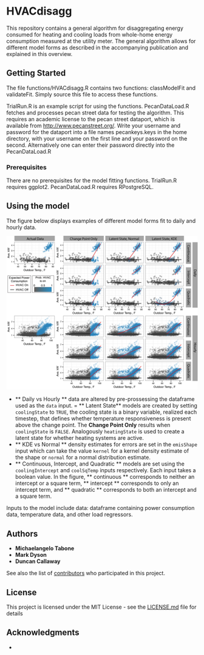 # HVACdisagg

This repository contains a general algorithm for disaggregating energy consumed for
heating and cooling loads from whole-home energy consumption measured at the utility meter.
The general algorithm allows for different model forms as described in the accompanying publication
and explained in this overview.

## Getting Started

The file functions/HVACdisagg.R contains two functions: classModelFit and validateFit.
Simply source this file to access these functions.

TrialRun.R is an example script for using the functions. PecanDataLoad.R fetches and processes pecan street
data for testing the algorithm. This requires an academic license to the pecan street dataport, which is available from http://www.pecanstreet.org/.
Write your username and password for the dataport into a file names pecankeys.keys in the home directory, with your username
on the first line and your password on the second. Alternatively one can enter their password directly into the PecanDataLoad.R

### Prerequisites

There are no prerequisites for the model fitting functions.
TrialRun.R requires ggplot2. PecanDataLoad.R requires RPostgreSQL.

## Using the model
The figure below displays examples of different model forms fit to daily and hourly data.


![very good](figures/examples.png)
- ** Daily vs Hourly ** data are altered by pre-prossessing the dataframe used as the `data` input.
= ** Latent State** models are created by setting `coolingState` to `TRUE`, the cooling state is a binary variable, realized each timestep, that defines whether temperature responsiveness is present above the change point. The **Change Point Only** results when `coolingState` is `FALSE`.  Analogously `heatingState` is used to create a latent state for whether heating systems are active.
- ** KDE vs Normal ** density estimates for errors are set in the `emisShape` input which can take the value `kernel` for a kernel density estimate of the shape or `normal` for a normal distribution estimate.  
- ** Continuous, Intercept, and Quadratic ** models are set using the `coolingIntercept` and `coolSqTemp` inputs respectively. Each input takes a boolean value. In the figure, ** continuous ** corresponds to neither an intercept or a square term, ** intercept ** corresponds to only an intercept term, and ** quadratic ** corresponds to both an intercept and a square term.

Inputs to the model include
data: dataframe containing power consumption data, temperature data, and other load regressors.


## Authors

* **Michaelangelo Tabone**
* **Mark Dyson**
* **Duncan Callaway**

See also the list of [contributors](https://github.com/your/project/contributors) who participated in this project.

## License

This project is licensed under the MIT License - see the [LICENSE.md](LICENSE.md) file for details

## Acknowledgments

*
